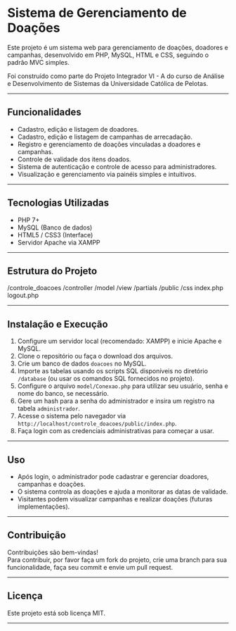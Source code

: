 # Sistema de Gerenciamento de Doações

Este projeto é um sistema web para gerenciamento de doações, doadores e campanhas, desenvolvido em PHP, MySQL, HTML e CSS, seguindo o padrão MVC simples.  

Foi construído como parte do Projeto Integrador VI - A do curso de Análise e Desenvolvimento de Sistemas da Universidade Católica de Pelotas.

---

## Funcionalidades

- Cadastro, edição e listagem de doadores.
- Cadastro, edição e listagem de campanhas de arrecadação.
- Registro e gerenciamento de doações vinculadas a doadores e campanhas.
- Controle de validade dos itens doados.
- Sistema de autenticação e controle de acesso para administradores.
- Visualização e gerenciamento via painéis simples e intuitivos.

---

## Tecnologias Utilizadas

- PHP 7+
- MySQL (Banco de dados)
- HTML5 / CSS3 (Interface)
- Servidor Apache via XAMPP

---

## Estrutura do Projeto

/controle_doacoes
/controller
/model
/view
/partials
/public
/css
index.php
logout.php


---

## Instalação e Execução

1. Configure um servidor local (recomendado: XAMPP) e inicie Apache e MySQL.
2. Clone o repositório ou faça o download dos arquivos.
3. Crie um banco de dados `doacoes` no MySQL.
4. Importe as tabelas usando os scripts SQL disponíveis no diretório `/database` (ou usar os comandos SQL fornecidos no projeto).
5. Configure o arquivo `model/Conexao.php` para utilizar seu usuário, senha e nome do banco, se necessário.
6. Gere um hash para a senha do administrador e insira um registro na tabela `administrador`.
7. Acesse o sistema pelo navegador via `http://localhost/controle_doacoes/public/index.php`.
8. Faça login com as credenciais administrativas para começar a usar.

---

## Uso

- Após login, o administrador pode cadastrar e gerenciar doadores, campanhas e doações. 
- O sistema controla as doações e ajuda a monitorar as datas de validade.
- Visitantes podem visualizar campanhas e realizar doações (futuras implementações).

---

## Contribuição

Contribuições são bem-vindas!  
Para contribuir, por favor faça um fork do projeto, crie uma branch para sua funcionalidade, faça seu commit e envie um pull request.

---

## Licença

Este projeto está sob licença MIT.  

---
